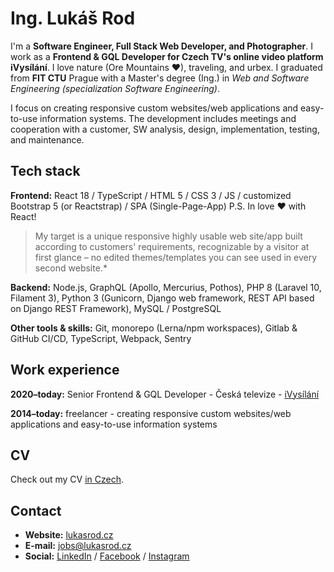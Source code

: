 # Ing. Lukáš Rod
I'm a **Software Engineer, Full Stack Web Developer, and Photographer**. I work as a **Frontend & GQL Developer for Czech TV's online video platform iVysílání**. I love nature (Ore Mountains ❤), traveling, and urbex. I graduated from **FIT CTU** Prague with a Master's degree (Ing.) in *Web and Software Engineering (specialization Software Engineering)*.

I focus on creating responsive custom websites/web applications and easy-to-use information systems. The development includes meetings and cooperation with a customer, SW analysis, design, implementation, testing, and maintenance.

## Tech stack
**Frontend:** React 18 / TypeScript / HTML 5 / CSS 3 / JS / customized Bootstrap 5 (or Reactstrap) / SPA (Single-Page-App) 
P.S. In love ❤ with React!

> My target is a unique responsive highly usable web site/app built according to customers' requirements, recognizable by a visitor at first glance – no edited themes/templates you can see used in every second website.*

**Backend:** Node.js, GraphQL (Apollo, Mercurius, Pothos), PHP 8 (Laravel 10, Filament 3), Python 3 (Gunicorn, Django web framework, REST API based on Django REST Framework), MySQL / PostgreSQL 

**Other tools & skills:** Git, monorepo (Lerna/npm workspaces), Gitlab & GitHub CI/CD, TypeScript, Webpack, Sentry 

## Work experience
**2020–today:** Senior Frontend & GQL Developer - Česká televize - [iVysílání](https://www.ceskatelevize.cz/ivysilani/)

**2014–today:** freelancer - creating responsive custom websites/web applications and easy-to-use information systems

## CV

Check out my CV [in Czech](https://lukasrod.cz/kontakt/CV_Lukas_Rod-2024.pdf).

## Contact
* **Website:** [lukasrod.cz](lukasrod.cz)
* **E-mail:** jobs@lukasrod.cz
* **Social:** [LinkedIn](https://www.linkedin.com/in/rodlukas/) / [Facebook](https://www.facebook.com/rod.lukas) / [Instagram](https://www.instagram.com/rod.lukas/)
